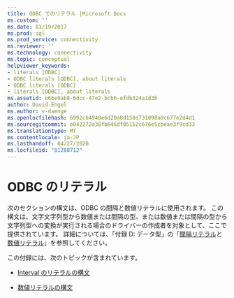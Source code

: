 ```yaml
---
title: ODBC でのリテラル |Microsoft Docs
ms.custom: ''
ms.date: 01/19/2017
ms.prod: sql
ms.prod_service: connectivity
ms.reviewer: ''
ms.technology: connectivity
ms.topic: conceptual
helpviewer_keywords:
- literals [ODBC]
- ODBC literals [ODBC], about literals
- ODBC literals [ODBC]
- literals [ODBC], about literals
ms.assetid: e66e9ab8-6dcc-47e2-bcb6-efdb324a1d3b
author: David-Engel
ms.author: v-daenge
ms.openlocfilehash: 6992cb4948e6d20a8d158d731098a0c677e2d4d1
ms.sourcegitcommit: e042272a38fb646df05152c676e5cbeae3f9cd13
ms.translationtype: MT
ms.contentlocale: ja-JP
ms.lasthandoff: 04/27/2020
ms.locfileid: "81288712"
---
```

# <a name="literals-in-odbc"></a>ODBC のリテラル
次のセクションの構文は、ODBC の間隔と数値リテラルに使用されます。 この構文は、文字文字列型から数値または間隔の型、または数値または間隔の型から文字列型への変換が実行される場合のドライバーの作成者を対象として、ここで提供されています。 詳細については、「付録 D: データ型」の「[間隔リテラル](../../../odbc/reference/appendixes/interval-literals.md)と[数値リテラル](../../../odbc/reference/appendixes/numeric-literals.md)」を参照してください。  
  
 この付録には、次のトピックが含まれています。  
  
-   [Interval のリテラルの構文](../../../odbc/reference/appendixes/interval-literal-syntax.md)  
  
-   [数値リテラルの構文](../../../odbc/reference/appendixes/numeric-literal-syntax.md)
